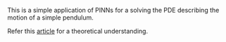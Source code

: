 This is a simple application of PINNs for a solving the PDE describing the motion of a simple pendulum.

Refer this [article](https://www.acs.psu.edu/drussell/Demos/Pendulum/Pendulum.html) for a theoretical understanding.
